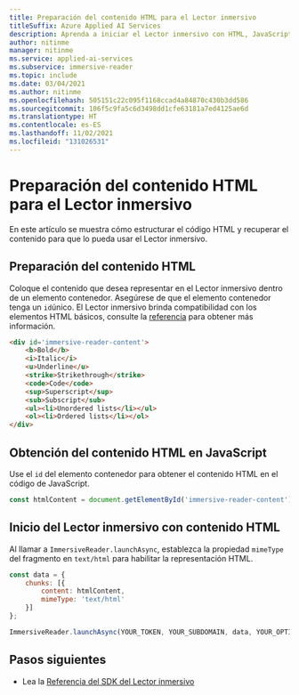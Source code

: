 ```yaml
---
title: Preparación del contenido HTML para el Lector inmersivo
titleSuffix: Azure Applied AI Services
description: Aprenda a iniciar el Lector inmersivo con HTML, JavaScript, Python, Android o iOS. El Lector inmersivo emplea técnicas demostradas para mejorar la comprensión lectora de estudiantes de idiomas, lectores en ciernes y personas con diferencias en el aprendizaje.
author: nitinme
manager: nitinme
ms.service: applied-ai-services
ms.subservice: immersive-reader
ms.topic: include
ms.date: 03/04/2021
ms.author: nitinme
ms.openlocfilehash: 505151c22c095f1168ccad4a84870c430b3dd586
ms.sourcegitcommit: 106f5c9fa5c6d3498dd1cfe63181a7ed4125ae6d
ms.translationtype: HT
ms.contentlocale: es-ES
ms.lasthandoff: 11/02/2021
ms.locfileid: "131026531"
---
```

# <a name="how-to-prepare-html-content-for-immersive-reader"></a>Preparación del contenido HTML para el Lector inmersivo

En este artículo se muestra cómo estructurar el código HTML y recuperar el contenido para que lo pueda usar el Lector inmersivo.

## <a name="prepare-the-html-content"></a>Preparación del contenido HTML

Coloque el contenido que desea representar en el Lector inmersivo dentro de un elemento contenedor. Asegúrese de que el elemento contenedor tenga un `id`único. El Lector inmersivo brinda compatibilidad con los elementos HTML básicos, consulte la [referencia](reference.md#html-support) para obtener más información.

```html
<div id='immersive-reader-content'>
    <b>Bold</b>
    <i>Italic</i>
    <u>Underline</u>
    <strike>Strikethrough</strike>
    <code>Code</code>
    <sup>Superscript</sup>
    <sub>Subscript</sub>
    <ul><li>Unordered lists</li></ul>
    <ol><li>Ordered lists</li></ol>
</div>
```

## <a name="get-the-html-content-in-javascript"></a>Obtención del contenido HTML en JavaScript

Use el `id` del elemento contenedor para obtener el contenido HTML en el código de JavaScript.

```javascript
const htmlContent = document.getElementById('immersive-reader-content').innerHTML;
```

## <a name="launch-the-immersive-reader-with-your-html-content"></a>Inicio del Lector inmersivo con contenido HTML

Al llamar a `ImmersiveReader.launchAsync`, establezca la propiedad `mimeType` del fragmento en `text/html` para habilitar la representación HTML.

```javascript
const data = {
    chunks: [{
        content: htmlContent,
        mimeType: 'text/html'
    }]
};

ImmersiveReader.launchAsync(YOUR_TOKEN, YOUR_SUBDOMAIN, data, YOUR_OPTIONS);
```

## <a name="next-steps"></a>Pasos siguientes

* Lea la [Referencia del SDK del Lector inmersivo](reference.md)